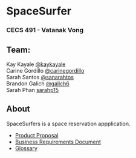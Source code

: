 # SpaceSurfer 
### CECS 491 - Vatanak Vong 
## Team: 
Kay Kayale [@kaykayale](https://github.com/kaykayale)<br>
Carine Gordillo [@carinegordillo](https://github.com/carinegordillo)<br>
Sarah Santos [@sanarahtos](https://github.com/sanarahtos)<br>
Brandon Galich [@galich6](github.com/galich6) <br>
Sarah Phan [sarahp15](github.com/sarahp15)<br>
## About
SpaceSurfers is a space reservation appplication. 
- [Product Proposal](https://github.com/carinegordillo/SpaceSurfer/blob/main/Documents/Proposals/Space%20Surfer%20Proposal%20Final.pdf)
- [Business Requirements Document](https://github.com/carinegordillo/SpaceSurfer/blob/main/Documents/BRD/SpaceSurferBRDV7_approved.pdf)
- [Glossary](https://github.com/carinegordillo/SpaceSurfer/blob/main/Documents/BRD/SpaceSurferGlossaryV5_approved.pdf)

